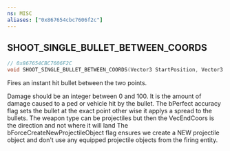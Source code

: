 ```yaml
---
ns: MISC
aliases: ["0x867654cbc7606f2c"]
---
```

## SHOOT_SINGLE_BULLET_BETWEEN_COORDS

```c
// 0x867654CBC7606F2C
void SHOOT_SINGLE_BULLET_BETWEEN_COORDS(Vector3 StartPosition, Vector3 EndPosition, int DamageCaused, bool PerfectAccuracy, Hash weaponHash, Ped ped, bool CreateTraceVfx, bool AllowRumble, float InitialVelocity);
```

Fires an instant hit bullet between the two points.

Damage should be an integer between 0 and 100. It is the amount of damage caused to a ped or vehicle hit by the bullet. The bPerfect accuracy flag sets the bullet at the exact point other wise it applys a spread to the bullets. The weapon type can be projectiles but then the VecEndCoors is the direction and not where it will land The bForceCreateNewProjectileObject flag ensures we create a NEW projectile object and don't use any equipped projectile objects from the firing entity.

